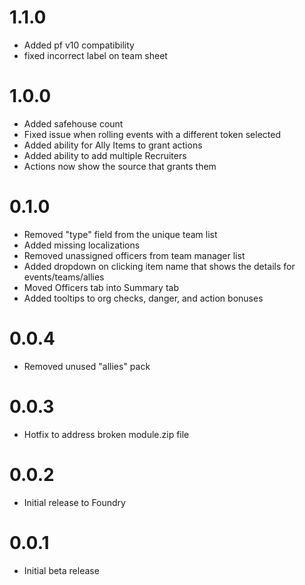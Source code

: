 # 1.1.0
- Added pf v10 compatibility
- fixed incorrect label on team sheet

# 1.0.0

- Added safehouse count
- Fixed issue when rolling events with a different token selected
- Added ability for Ally Items to grant actions
- Added ability to add multiple Recruiters
- Actions now show the source that grants them

# 0.1.0

- Removed "type" field from the unique team list
- Added missing localizations
- Removed unassigned officers from team manager list
- Added dropdown on clicking item name that shows the details for events/teams/allies
- Moved Officers tab into Summary tab
- Added tooltips to org checks, danger, and action bonuses

# 0.0.4

- Removed unused "allies" pack

# 0.0.3

- Hotfix to address broken module.zip file

# 0.0.2

- Initial release to Foundry

# 0.0.1

- Initial beta release
